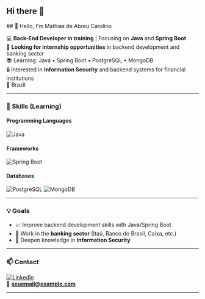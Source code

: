 ## Hi there 👋

<!--
**mathiasdevw/mathiasdevw** is a ✨ _special_ ✨ repository because its `README.md` (this file) appears on your GitHub profile.

Here are some ideas to get you started:

- 🔭 I’m currently working on ...
- 🌱 I’m currently learning ...
- 👯 I’m looking to collaborate on ...
- 🤔 I’m looking for help with ...
- 💬 Ask me about ...
- 📫 How to reach me: ...
- 😄 Pronouns: ...
- ⚡ Fun fact: ...
-->## 👋 Hello, I'm Mathias de Abreu Carolino

💻 **Back-End Developer in training** | Focusing on **Java** and **Spring Boot**  
🎯 **Looking for internship opportunities** in backend development and banking sector  
📚 Learning: Java • Spring Boot • PostgreSQL • MongoDB  
🔒 Interested in **Information Security** and backend systems for financial institutions  
📍 Brazil  

---

### 🚀 Skills (Learning)

#### Programming Languages
![Java](https://img.shields.io/badge/Java-ED8B00?style=for-the-badge&logo=openjdk&logoColor=white)

#### Frameworks
![Spring Boot](https://img.shields.io/badge/Spring%20Boot-6DB33F?style=for-the-badge&logo=springboot&logoColor=white)

#### Databases
![PostgreSQL](https://img.shields.io/badge/PostgreSQL-316192?style=for-the-badge&logo=postgresql&logoColor=white)
![MongoDB](https://img.shields.io/badge/MongoDB-4EA94B?style=for-the-badge&logo=mongodb&logoColor=white)

---

### 💡 Goals
- 📈 Improve backend development skills with Java/Spring Boot  
- 🏦 Work in the **banking sector** (Itaú, Banco do Brasil, Caixa, etc.)  
- 🔐 Deepen knowledge in **Information Security**  

---

### 📫 Contact
[![LinkedIn](https://img.shields.io/badge/LinkedIn-0A66C2?style=for-the-badge&logo=linkedin&logoColor=white)](https://www.linkedin.com/)  
📧 **seuemail@example.com**

---

